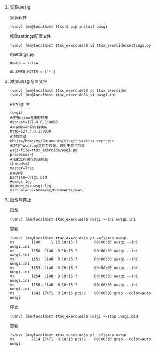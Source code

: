 1. 安装uwsig

   安装软件

   ```
   (venv) [ms@localhost ttsx]$ pip install uwsgi
   ```

   修改settings配置文件

   ```
   (venv) [ms@localhost ttsx_exercide]$ vi ttsx_exercide/settings.py 
   ```

   #settings.py

   ```
   DEBUG = False
   
   ALLOWED_HOSTS = ['*']
   ```

2. 添加uwsgi配置文件

   ```
   (venv) [ms@localhost ttsx_exercide]$ cd ttsx_exercide/
   (venv) [ms@localhost ttsx_exercide]$ vi uwsgi.ini
   ```

   #uwsgi.ini

   ```
   [uwgi]
   #使用nginx连接时使用
   #socket=127.0.0.1:8080
   #直接做web服务器使用
   http=127.0.0.1:8000
   #项目目录
   chdir=/home/ms/Documents/ttsx/ttsx/ttsx_exercide
   #项目中wsgi.py文件的目录，相对于项目目录
   wsgi-file=ttsx_exercide/wsgi.py
   processes=4
   #指定工作进程的线程数
   threads=2
   master=True
   #主进程
   pidfile=uwsgi.pid
   #uwsgi log
   daemonize=uwsgi.log
   virtualenv=/home/ms/Documents/venv
   ```

3. 启动与停止

   启动

   ```
   (venv) [ms@localhost ttsx_exercide]$ uwsgi --ini uwsgi.ini 
   ```

   查看

   ```
   (venv) [ms@localhost ttsx_exercide]$ ps -ef|grep uwsgi
   ms        1140     1 13 10:15 ?        00:00:00 uwsgi --ini uwsgi.ini
   ms        1150  1140  0 10:15 ?        00:00:00 uwsgi --ini uwsgi.ini
   ms        1151  1140  0 10:15 ?        00:00:00 uwsgi --ini uwsgi.ini
   ms        1153  1140  0 10:15 ?        00:00:00 uwsgi --ini uwsgi.ini
   ms        1154  1140  0 10:15 ?        00:00:00 uwsgi --ini uwsgi.ini
   ms        1158  1140  0 10:15 ?        00:00:00 uwsgi --ini uwsgi.ini
   ms        1242 17471  0 10:15 pts/2    00:00:00 grep --color=auto uwsgi
   ```

   停止

   ```
   (venv) [ms@localhost ttsx_exercide]$ uwsgi --stop uwsgi.pid 
   ```

   查看

   ```
   (venv) [ms@localhost ttsx_exercide]$ ps -ef|grep uwsgi
   ms        2114 17471  0 10:16 pts/2    00:00:00 grep --color=auto uwsgi
   ```

   